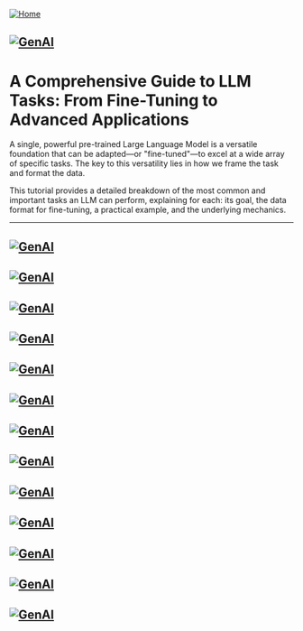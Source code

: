 [![Home](https://img.shields.io/badge/Home-Click%20Here-blue?style=flat&logo=homeadvisor&logoColor=white)](../../)

## [![GenAI](https://img.shields.io/badge/GenAI-Selected_Topics_in_Generative_AI-green?style=for-the-badge&logo=github)](../../main_page/GenAI)


# A Comprehensive Guide to LLM Tasks: From Fine-Tuning to Advanced Applications

A single, powerful pre-trained Large Language Model is a versatile foundation that can be adapted—or "fine-tuned"—to excel at a wide array of specific tasks. The key to this versatility lies in how we frame the task and format the data.

This tutorial provides a detailed breakdown of the most common and important tasks an LLM can perform, explaining for each: its goal, the data format for fine-tuning, a practical example, and the underlying mechanics.

***
## [![GenAI](https://img.shields.io/badge/LLM_Tasks-1._Text_Generation_and_Completion:-green?style=for-the-badge&logo=github)](LLM-Tasks/TG)
## [![GenAI](https://img.shields.io/badge/LLM_Tasks-2._Dialogue_Generation_(Chatbot):-green?style=for-the-badge&logo=github)](LLM-Tasks/DG)
## [![GenAI](https://img.shields.io/badge/LLM_Tasks-3._Text_Classification:-green?style=for-the-badge&logo=github)](LLM-Tasks/TextCls)
## [![GenAI](https://img.shields.io/badge/LLM_Tasks-4._Natural_Language_Inference_(NLI):-green?style=for-the-badge&logo=github)](LLM-Tasks/NLI)
## [![GenAI](https://img.shields.io/badge/LLM_Tasks-5._Question_Answering_(Q&A):-green?style=for-the-badge&logo=github)](LLM-Tasks/QA)
## [![GenAI](https://img.shields.io/badge/LLM_Tasks-6._Information_Extraction,_Named_Entity_Recognition_(NER):-green?style=for-the-badge&logo=github)](LLM-Tasks/NER)
## [![GenAI](https://img.shields.io/badge/LLM_Tasks-7._Summarization:-green?style=for-the-badge&logo=github)](LLM-Tasks/Summarize)
## [![GenAI](https://img.shields.io/badge/LLM_Tasks-8._Machine_Translation:-green?style=for-the-badge&logo=github)](LLM-Tasks/MT)
## [![GenAI](https://img.shields.io/badge/LLM_Tasks-9._Code_Generation:-green?style=for-the-badge&logo=github)](LLM-Tasks/CG)
## [![GenAI](https://img.shields.io/badge/LLM_Tasks-10._Reasoning:-green?style=for-the-badge&logo=github)](LLM-Tasks/Reasoning)
## [![GenAI](https://img.shields.io/badge/LLM_Tasks-11._Semantic_Embeddings_with_Sentence_Transformers-green?style=for-the-badge&logo=github)](LLM-Tasks/SemanticEmbedding)
## [![GenAI](https://img.shields.io/badge/LLM_Tasks-12._Retrieval_Augmented_Generation_(Rag):-green?style=for-the-badge&logo=github)](LLM-Tasks/RAG)
## [![GenAI](https://img.shields.io/badge/LLM_Tasks-13._Vision_Language_Models_(VLM):-green?style=for-the-badge&logo=github)](LLM-Tasks/VLM)

